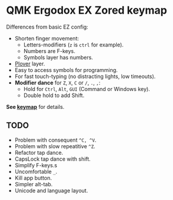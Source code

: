 # QMK Ergodox EX Zored keymap
Differences from basic EZ config:
- Shorten finger movement:
	- Letters-modifiers (`z` is `ctrl` for example).
	- Numbers are F-keys.
	- Symbols layer has numbers.
- [Plover](http://www.openstenoproject.org/) layer.
- Easy to access symbols for programming.
- For fast touch-typing (no distracting lights, low timeouts).
- **Modifier dance** for `Z`, `X`, `C` or `/`, `.`, `,`: 
	- Hold for `Ctrl`, `Alt`, `GUI` (Command or Windows key).
	- Double hold to add Shift.

**See [keymap](./keymap.c)** for details.

## TODO
- Problem with consequent `^C, ^V`.
- Problem with slow repeatitive `^Z`.
- Refactor tap dance.
- CapsLock tap dance with shift.
- Simplify F-keys.s
- Uncomfortable `_`.
- Kill app button.
- Simpler alt-tab.
- Unicode and language layout.